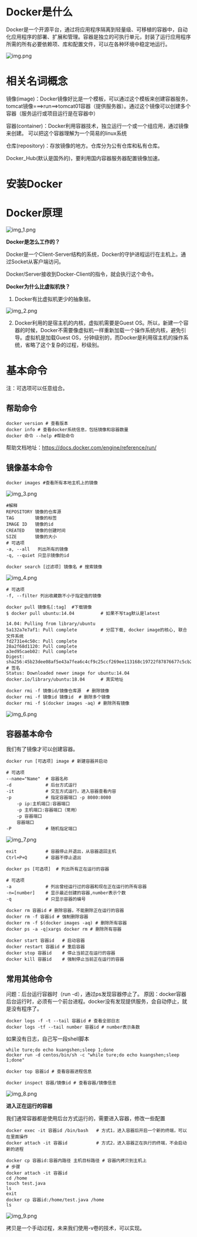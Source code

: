 # Docker是什么

Docker是一个开源平台，通过将应用程序隔离到轻量级、可移植的容器中，自动化应用程序的部署、扩展和管理。容器是独立的可执行单元，封装了运行应用程序所需的所有必要依赖项、库和配置文件，可以在各种环境中稳定地运行。

![img.png](img.png)

# 相关名词概念

镜像(image)：Docker镜像好比是一个模板，可以通过这个模板来创建容器服务，tomcat镜像===>run==>tomcat01容器（提供服务器）。通过这个镜像可以创建多个容器（服务运行或项目运行是在容器中）

容器(container)：Docker利用容器技术，独立运行一个或一个组应用，通过镜像来创建。 可以把这个容器理解为一个简易的linux系统

仓库(repository)：存放镜像的地方。仓库分为公有仓库和私有仓库。

Docker_Hub(默认是国外的)，要利用国内容器服务器配置镜像加速。

# 安装Docker

# Docker原理

![img_1.png](img_1.png)

**Docker是怎么工作的？**

Docker是一个Client-Server结构的系统，Docker的守护进程运行在主机上。通过Socket从客户端访问。

Docker/Server接收到Docker-Client的指令，就会执行这个命令。

**Docker为什么比虚拟机快？**

1. Docker有比虚拟机更少的抽象层。

![img_2.png](img_2.png)

2. Docker利用的是宿主机的内核，虚拟机需要是Guest OS。所以，新建一个容器的时候，Docker不需要像虚拟机一样重新加载一个操作系统内核，避免引导。虚拟机是加载Guest OS，分钟级别的，而Docker是利用宿主机的操作系统，省略了这个复杂的过程，秒级别。

# 基本命令
注：可选项可以任意组合。
## 帮助命令

```shell
docker version # 查看版本
docker info # 查看docker系统信息，包括镜像和容器数量
docker 命令 --help #帮助命令
```
帮助文档地址：https://docs.docker.com/engine/reference/run/

## 镜像基本命令

```shell
docker images #查看所有本地主机上的镜像
```
![img_3.png](img_3.png)
```shell
#解释
REPOSITORY 镜像的仓库源
TAG        镜像的标签
IMAGE ID   镜像的id
CREATED    镜像的创建时间
SIZE       镜像的大小
# 可选项
-a, --all   列出所有的镜像
-q, --quiet 只显示镜像的id
```
```shell
docker search [过滤项] 镜像名 # 搜索镜像
```
![img_4.png](img_4.png)
```shell
# 可选项
-f, --filter 列出收藏数不小于指定值的镜像
```
```shell
docker pull 镜像名[:tag]  #下载镜像
$ docker pull ubuntu:14.04          # 如果不写tag默认是latest

14.04: Pulling from library/ubuntu
5a132a7e7af1: Pull complete         # 分层下载, docker image的核心, 联合文件系统
fd2731e4c50c: Pull complete
28a2f68d1120: Pull complete
a3ed95caeb02: Pull complete
Digest: sha256:45b23dee08af5e43a7fea6c4cf9c25ccf269ee113168c19722f87876677c5cb2  # 签名
Status: Downloaded newer image for ubuntu:14.04
docker.io/library/ubuntu:18.04      # 真实地址                            
```
```shell
docker rmi -f 镜像id/镜像仓库源  # 删除镜像
docker rmi -f 镜像id 镜像id  # 删除多个镜像
docker rmi -f $(docker images -aq) # 删除所有镜像
```
![img_6.png](img_6.png)

## 容器基本命令

我们有了镜像才可以创建容器。
```shell
docker run [可选项] image # 新建容器并启动
```
```shell
# 可选项
--name="Name"  # 容器名称 
-d             # 后台方式运行
-it            # 交互方式运行，进入容器查看内容
-p             # 指定容器端口 -p 8080:8080
    -p ip:主机端口:容器端口
    -p 主机端口:容器端口（常用）
    -p 容器端口
    容器端口
-P             # 随机指定端口
```
![img_7.png](./img_7.png)
```shell
exit           # 容器停止并退出，从容器退回主机
Ctrl+P+Q       # 容器不停止退出
```
```shell
docker ps [可选项]  # 列出所有正在运行的容器
```
```shell
# 可选项
-a             # 列出曾经运行过的容器和现在正在运行的所有容器
-n=[number]    # 显示最近创建的容器,number表示个数
-q             # 只显示容器的编号
```
```shell
docker rm 容器id # 删除容器，不能删除正在运行的容器
docker rm -f 容器id # 强制删除容器
docker rm -f $(docker images -aq) # 删除所有容器
docker ps -a -q|xargs docker rm # 删除所有容器
```
```shell
docker start 容器id   # 启动容器
docker restart 容器id # 重启容器
docker stop 容器id    # 停止当前正在运行的容器
docker kill 容器id    # 强制停止当前正在运行的容器
```
## 常用其他命令
问题：后台运行容器时（run -d），通过ps发现容器停止了。
原因：docker容器后台运行时，必须有一个前台进程。docker没有发现提供服务，会自动停止，就是没有程序了。

```shell
docker logs -f -t --tail 容器id # 查看全部日志
docker logs -tf --tail number 容器id # number表示条数
```
如果没有日志，自己写一段shell脚本
```shell
while ture;do echo kuangshen;sleep 1;done
docker run -d centos/bin/sh -c "while ture;do echo kuangshen;sleep 1;done"
```
```shell
docker top 容器id # 查看容器进程信息
```
```shell
docker inspect 容器/镜像id # 查看容器/镜像信息
```
![img_8.png](./img_8.png)

**进入正在运行的容器**

我们通常容器都是使用后台方式运行的，需要进入容器，修改一些配置
```shell
docker exec -it 容器id /bin/bash   # 方式1，进入容器后开启一个新的终端，可以在里面操作
docker attach -it 容器id           # 方式2，进入容器正在执行的终端，不会启动新的进程
```
```shell
docker cp 容器id:容器内路径 主机目标路径 # 容器内拷贝到主机上
# 步骤
docker attach -it 容器id 
cd /home
touch test.java
ls
exit
docker cp 容器id:/home/test.java /home
ls
```
![img_9.png](./img_9.png)

拷贝是一个手动过程，未来我们使用-v卷的技术，可以实现。


